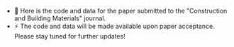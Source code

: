 - 💬 Here is the code and data for the paper submitted to the "Construction and Building Materials" journal.
- ⚡ The code and data will be made available upon paper acceptance. Please stay tuned for further updates!
